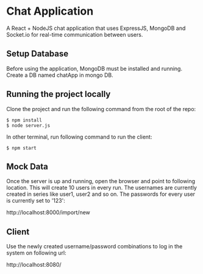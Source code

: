 # Chat Application

A React + NodeJS chat application that uses ExpressJS, MongoDB and Socket.io for real-time communication between users. 

## Setup Database

Before using the application, MongoDB must be installed and running. Create a DB named chatApp in mongo DB.

## Running the project locally

Clone the project and run the following command from the root of the repo:

    $ npm install
    $ node server.js

In other terminal, run following command to run the client:

    $ npm start

## Mock Data

Once the server is up and running, open the browser and point to following location. This will create 10 users in every run. The usernames are currently created in series like user1, user2 and so on. The passwords for every user is currently set to '123':

http://localhost:8000/import/new

## Client

Use the newly created username/password combinations to log in the system on following url:

http://localhost:8080/
